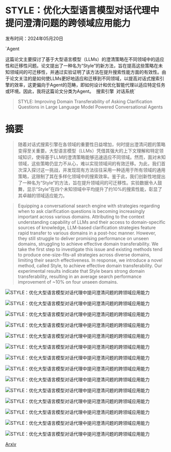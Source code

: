 # STYLE：优化大型语言模型对话代理中提问澄清问题的跨领域应用能力

发布时间：2024年05月20日

`Agent

这篇论文主要探讨了基于大型语言模型（LLMs）的澄清策略在不同领域中的适应性和迁移性问题。论文提出了一种名为“Style”的新方法，旨在提高这些策略在未知领域间的可迁移性，并通过实验证明了该方法在提升搜索性能方面的有效性。由于论文关注的是如何使LLMs更好地适应和迁移到不同领域，以提高对话式搜索引擎的效率，这更偏向于Agent的范畴，即如何设计和优化智能代理以适应特定任务或环境。因此，我将这篇论文分类为Agent。` `搜索引擎` `对话系统`

> STYLE: Improving Domain Transferability of Asking Clarification Questions in Large Language Model Powered Conversational Agents

# 摘要

> 随着对话式搜索引擎在各领域的重要性日益增加，何时提出澄清问题的策略变得至关重要。大型语言模型（LLMs）凭借其强大的上下文理解和特定领域知识，使得基于LLM的澄清策略能够迅速适应不同领域。然而，面对未知领域，这些策略仍显力不从心，难以实现领域间的有效迁移。为此，我们首次深入探讨这一挑战，并发现现有方法往往采用一种适用于所有领域的通用策略，这限制了其在多样化领域中的搜索效率。鉴于此，我们创新性地提出了一种名为“Style”的方法，旨在提升领域间的可迁移性。实验数据令人鼓舞，显示“Style”在四个未知领域中平均提升了约10%的搜索性能，彰显了其卓越的领域适应能力。

> Equipping a conversational search engine with strategies regarding when to ask clarification questions is becoming increasingly important across various domains. Attributing to the context understanding capability of LLMs and their access to domain-specific sources of knowledge, LLM-based clarification strategies feature rapid transfer to various domains in a post-hoc manner. However, they still struggle to deliver promising performance on unseen domains, struggling to achieve effective domain transferability. We take the first step to investigate this issue and existing methods tend to produce one-size-fits-all strategies across diverse domains, limiting their search effectiveness. In response, we introduce a novel method, called Style, to achieve effective domain transferability. Our experimental results indicate that Style bears strong domain transferability, resulting in an average search performance improvement of ~10% on four unseen domains.

![STYLE：优化大型语言模型对话代理中提问澄清问题的跨领域应用能力](../../../paper_images/2405.12059/1.png)

![STYLE：优化大型语言模型对话代理中提问澄清问题的跨领域应用能力](../../../paper_images/2405.12059/21_prior_experiment.png)

![STYLE：优化大型语言模型对话代理中提问澄清问题的跨领域应用能力](../../../paper_images/2405.12059/3.png)

![STYLE：优化大型语言模型对话代理中提问澄清问题的跨领域应用能力](../../../paper_images/2405.12059/22_inDomain.png)

![STYLE：优化大型语言模型对话代理中提问澄清问题的跨领域应用能力](../../../paper_images/2405.12059/19_askgain.png)

![STYLE：优化大型语言模型对话代理中提问澄清问题的跨领域应用能力](../../../paper_images/2405.12059/4.png)

![STYLE：优化大型语言模型对话代理中提问澄清问题的跨领域应用能力](../../../paper_images/2405.12059/18_human.png)

![STYLE：优化大型语言模型对话代理中提问澄清问题的跨领域应用能力](../../../paper_images/2405.12059/9_fewshotDect_prompt.png)

![STYLE：优化大型语言模型对话代理中提问澄清问题的跨领域应用能力](../../../paper_images/2405.12059/8_fewshotAsk_prompt.png)

![STYLE：优化大型语言模型对话代理中提问澄清问题的跨领域应用能力](../../../paper_images/2405.12059/7_CoT_Prompt.png)

![STYLE：优化大型语言模型对话代理中提问澄清问题的跨领域应用能力](../../../paper_images/2405.12059/14_zeroshot_prompt.png)

![STYLE：优化大型语言模型对话代理中提问澄清问题的跨领域应用能力](../../../paper_images/2405.12059/15_selfAsk_prompt.png)

![STYLE：优化大型语言模型对话代理中提问澄清问题的跨领域应用能力](../../../paper_images/2405.12059/16_user_askFeedback_prompt.png)

![STYLE：优化大型语言模型对话代理中提问澄清问题的跨领域应用能力](../../../paper_images/2405.12059/17_rerank_prompt.png)

[Arxiv](https://arxiv.org/abs/2405.12059)